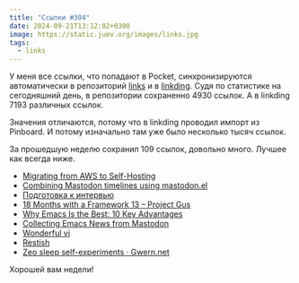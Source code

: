 ```yaml
---
title: "Ссылки #304"
date: 2024-09-21T13:12:02+0300
image: https://static.juev.org/images/links.jpg
tags: 
  - links
---
```


У меня все ссылки, что попадают в Pocket, синхронизируются автоматически в репозиторий [links][1] и в [linkding][2].
Судя по статистике на сегодняшний день, в репозитории сохраненно 4930 ссылок. А в linkding 7193 различных ссылок.

Значения отличаются, потому что в linkding проводил импорт из Pinboard. И потому изначально там уже было несколько
тысяч ссылок.

За прошедшую неделю сохранил 109 ссылок, довольно много. Лучшее как всегда ниже.

- [Migrating from AWS to Self-Hosting](https://ziglang.org/news/migrate-to-self-hosting/)
- [Combining Mastodon timelines using mastodon.el](https://sachachua.com/blog/2024/09/combining-mastodon-timelines-using-mastodon-el/)
- [Подготовка к интервью](https://grishaev.me/no-faang-2/)
- [18 Months with a Framework 13 – Project Gus](https://www.projectgus.com/2024/09/18-months-with-framework-laptop/)
- [Why Emacs Is the Best: 10 Key Advantages](https://tristancacqueray.github.io/blog/emacs-30)
- [Collecting Emacs News from Mastodon](https://sachachua.com/blog/2024/09/collecting-emacs-news-from-mastodon/)
- [Wonderful vi](https://world.hey.com/dhh/wonderful-vi-a1d034d3)
- [Restish](https://rest.sh/)
- [Zeo sleep self-experiments · Gwern.net](https://gwern.net/zeo/zeo)

Хорошей вам недели!

[1]: https://github.com/juev/links
[2]: https://links.evsyukov.org